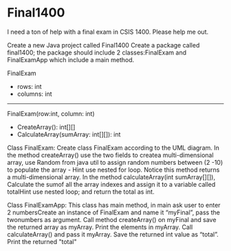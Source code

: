 # Final1400
I need a ton of help with a final exam in CSIS 1400. Please help me out.

Create a new Java project called Final1400
Create a package called final1400;
the package should include 2 classes:FinalExam and FinalExamApp which include a main method.


FinalExam
- rows: int
- columns: int
---------------
<constructor> FinalExam(row:int, column: int)
+ CreateArray(): int[][]
+ CalculateArray(sumArray: int[][]): int


Class FinalExam:
Create class FinalExam according to the UML diagram.
In the method createArray() use the two fields to createa multi-dimensional array, use Random from java util to assign random numbers between (2 -10) to populate the array - Hint use nested for loop. Notice this method returns a multi-dimensional array.
In the method calculateArray(int sumArray[][]), Calculate the sumof all the array indexes and assign it to a variable called totalHint use nested loop; and return the total as int.

Class FinalExamApp:
This class has main method, in main ask user to enter 2 numbersCreate an instance of FinalExam and name it “myFinal”, pass the twonumbers as argument.
Call method createArray() on myFinal and save the returned array as myArray.
Print the elements in myArray.
Call calculateArray() and pass it myArray. Save the returned int value as “total”.
Print the returned "total"
